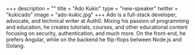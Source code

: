+++
description = ""
title = "Ado Kukic"
type = "new-speaker"
twitter = "kukicado"
image = "ado-kukic.jpg"
+++
Ado is a full-stack developer, advocate, and technical writer at Auth0. Mixing his passion of programming and education, he creates tutorials, courses, and other educational content focusing on security, authentication, and much more. On the front-end, he prefers Angular, while on the backend he flip-flops between Node.js and Golang.